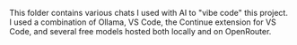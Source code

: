 This folder contains various chats I used with AI to "vibe code" this project. I used a combination of Ollama, VS Code, the Continue extension for VS Code, and several free models hosted both locally and on OpenRouter.
